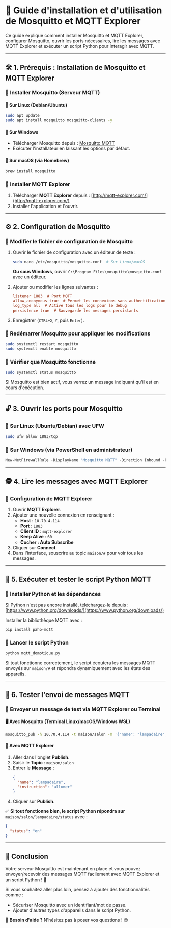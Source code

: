 # 📌 Guide d'installation et d'utilisation de Mosquitto et MQTT Explorer

Ce guide explique comment installer Mosquitto et MQTT Explorer, configurer Mosquitto, ouvrir les ports nécessaires, lire les messages avec MQTT Explorer et exécuter un script Python pour interagir avec MQTT.

---

## 🛠️ 1. Prérequis : Installation de Mosquitto et MQTT Explorer

### 📌 Installer Mosquitto (Serveur MQTT)
#### 🔹 Sur Linux (Debian/Ubuntu)
```bash
sudo apt update
sudo apt install mosquitto mosquitto-clients -y
```

#### 🔹 Sur Windows
- Télécharger Mosquitto depuis : [Mosquitto MQTT](https://mosquitto.org/download/)
- Exécuter l'installateur en laissant les options par défaut.

#### 🔹 Sur macOS (via Homebrew)
```bash
brew install mosquitto
```

### 📌 Installer MQTT Explorer
1. Télécharger **MQTT Explorer** depuis : [http://mqtt-explorer.com/](http://mqtt-explorer.com/)
2. Installer l'application et l'ouvrir.

---

## ⚙️ 2. Configuration de Mosquitto

### 📌 Modifier le fichier de configuration de Mosquitto
1. Ouvrir le fichier de configuration avec un éditeur de texte :
   ```bash
   sudo nano /etc/mosquitto/mosquitto.conf  # Sur Linux/macOS
   ```
   **Ou sous Windows**, ouvrir `C:\Program Files\mosquitto\mosquitto.conf` avec un éditeur.

2. Ajouter ou modifier les lignes suivantes :
   ```ini
   listener 1883  # Port MQTT
   allow_anonymous true  # Permet les connexions sans authentification
   log_type all  # Active tous les logs pour le debug
   persistence true  # Sauvegarde les messages persistants
   ````
3. Enregistrer (`CTRL+X`, `Y`, puis `Enter`).

### 📌 Redémarrer Mosquitto pour appliquer les modifications
```bash
sudo systemctl restart mosquitto
sudo systemctl enable mosquitto
```

### 📌 Vérifier que Mosquitto fonctionne
```bash
sudo systemctl status mosquitto
```
Si Mosquitto est bien actif, vous verrez un message indiquant qu'il est en cours d'exécution.

---

## 🔓 3. Ouvrir les ports pour Mosquitto

### 📌 Sur Linux (Ubuntu/Debian) avec UFW
```bash
sudo ufw allow 1883/tcp
```

### 📌 Sur Windows (via PowerShell en administrateur)
```powershell
New-NetFirewallRule -DisplayName "Mosquitto MQTT" -Direction Inbound -Protocol TCP -LocalPort 1883 -Action Allow
```

---

## 🕵️ 4. Lire les messages avec MQTT Explorer

### 📌 Configuration de MQTT Explorer
1. Ouvrir **MQTT Explorer**.
2. Ajouter une nouvelle connexion en renseignant :
   - **Host** : `10.70.4.114`
   - **Port** : `1883`
   - **Client ID** : `mqtt-explorer`
   - **Keep Alive** : `60`
   - **Cocher : Auto Subscribe**
3. Cliquer sur **Connect**.
4. Dans l'interface, souscrire au topic `maison/#` pour voir tous les messages.

---

## 🐍 5. Exécuter et tester le script Python MQTT

### 📌 Installer Python et les dépendances
Si Python n'est pas encore installé, téléchargez-le depuis : [https://www.python.org/downloads/](https://www.python.org/downloads/)

Installer la bibliothèque MQTT avec :
```bash
pip install paho-mqtt
```

### 📌 Lancer le script Python
```bash
python mqtt_domotique.py
```

Si tout fonctionne correctement, le script écoutera les messages MQTT envoyés sur `maison/#` et répondra dynamiquement avec les états des appareils.

---

## 🎯 6. Tester l'envoi de messages MQTT

### 📌 Envoyer un message de test via MQTT Explorer ou Terminal

#### 🖥️ **Avec Mosquitto (Terminal Linux/macOS/Windows WSL)**
```bash
mosquitto_pub -h 10.70.4.114 -t maison/salon -m '{"name": "lampadaire", "instruction": "allumer"}'
```

#### 📡 **Avec MQTT Explorer**
1. Aller dans l'onglet **Publish**.
2. Saisir le **Topic** : `maison/salon`
3. Entrer le **Message** :
   ```json
   {
     "name": "lampadaire",
     "instruction": "allumer"
   }
   ```
4. Cliquer sur **Publish**.

✅ **Si tout fonctionne bien, le script Python répondra sur** `maison/salon/lampadaire/status` avec :
```json
{
  "status": "on"
}
```

---

## 🚀 Conclusion
Votre serveur Mosquitto est maintenant en place et vous pouvez envoyer/recevoir des messages MQTT facilement avec MQTT Explorer et un script Python ! 🎉

Si vous souhaitez aller plus loin, pensez à ajouter des fonctionnalités comme :
- Sécuriser Mosquitto avec un identifiant/mot de passe.
- Ajouter d'autres types d'appareils dans le script Python.

📩 **Besoin d'aide ?** N'hésitez pas à poser vos questions ! 😊
